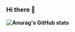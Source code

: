 ### Hi there 👋

**![Anurag's GitHub stats](https://github-readme-stats.vercel.app/api?username=justcallmesu)**
